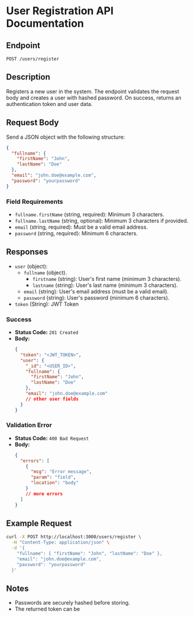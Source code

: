 # User Registration API Documentation

## Endpoint

`POST /users/register`

## Description

Registers a new user in the system. The endpoint validates the request body and creates a user with hashed password. On success, returns an authentication token and user data.

## Request Body

Send a JSON object with the following structure:

```json
{
  "fullname": {
    "firstName": "John",
    "lastName": "Doe"
  },
  "email": "john.doe@example.com",
  "password": "yourpassword"
}
```

### Field Requirements

- `fullname.firstName` (string, required): Minimum 3 characters.
- `fullname.lastName` (string, optional): Minimum 3 characters if provided.
- `email` (string, required): Must be a valid email address.
- `password` (string, required): Minimum 6 characters.

## Responses

- `user` (object):
  - `fullname` (object).
    - `firstname` (string): User's first name (minimum 3 characters).
    - `lastname` (string): User's last name (minimum 3 characters).
  - `email` (string): User's email address (must be a valid email).
  - `password` (string): User's password (minimum 6 characters).
- `token` (String): JWT Token

### Success

- **Status Code:** `201 Created`
- **Body:**
  ```json
  {
    "token": "<JWT_TOKEN>",
    "user": {
      "_id": "<USER_ID>",
      "fullname": {
        "firstName": "John",
        "lastName": "Doe"
      },
      "email": "john.doe@example.com"
      // other user fields
    }
  }
  ```

### Validation Error

- **Status Code:** `400 Bad Request`
- **Body:**
  ```json
  {
    "errors": [
      {
        "msg": "Error message",
        "param": "field",
        "location": "body"
      }
      // more errors
    ]
  }
  ```

## Example Request

```sh
curl -X POST http://localhost:3000/users/register \
  -H "Content-Type: application/json" \
  -d '{
    "fullname": { "firstName": "John", "lastName": "Doe" },
    "email": "john.doe@example.com",
    "password": "yourpassword"
  }'
```

## Notes

- Passwords are securely hashed before storing.
- The returned token can be
